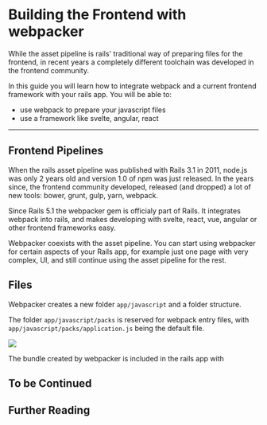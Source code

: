 Building the Frontend with webpacker
===========

While the asset pipeline is rails' traditional way of preparing
files for the frontend, in recent years a completely
different toolchain was developed in the frontend community.

In this guide you will learn how to integrate webpack
and a current frontend framework with your rails app.
You will be able to:

- use webpack to prepare your javascript files
- use a framework like svelte, angular, react

-------------------------------------------------------------------------------

## Frontend Pipelines

When the rails asset pipeline was published with Rails 3.1 in 2011, node.js
was only 2 years old and version 1.0 of npm was just released.
In the years since, the frontend community developed, released (and dropped) a lot of new tools: bower, grunt, gulp, yarn, webpack.

Since Rails 5.1 the webpacker gem is officialy part of Rails. It integrates webpack
into rails, and makes developing with svelte, react, vue, angular or other frontend frameworks
easy.

Webpacker coexists with the asset pipeline. You can start using webpacker for
certain aspects of your Rails app, for example just one page with very complex, UI,
and still continue using the asset pipeline for the rest.

## Files

Webpacker creates a new folder `app/javascript` and a folder structure.

The folder `app/javascript/packs` is reserved for
webpack entry files, with
`app/javascript/packs/application.js` being the default file.

![](images/javascript-folder.png)

The bundle created by webpacker is included in the rails app
with

## To be Continued

## Further Reading

